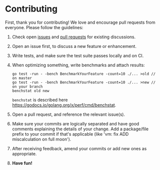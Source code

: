 # Contributing

First, thank you for contributing! We love and encourage pull requests from everyone. Please
follow the guidelines:

1. Check open [issues](https://github.com/nspcc-dev/neo-go/issues) and
[pull requests](https://github.com/nspcc-dev/neo-go/pulls) for existing discussions.
1. Open an issue first, to discuss a new feature or enhancement.
1. Write tests, and make sure the test suite passes locally and on CI.
1. When optimizing something, write benchmarks and attach results:
   ```
   go test -run - -bench BenchmarkYourFeature -count=10 ./... >old // on master
   go test -run - -bench BenchmarkYourFeature -count=10 ./... >new // on your branch
   benchstat old new
   ```
   `benchstat` is described here https://godocs.io/golang.org/x/perf/cmd/benchstat.

1. Open a pull request, and reference the relevant issue(s).
1. Make sure your commits are logically separated and have good comments
   explaining the details of your change. Add a package/file prefix to your
   commit if that's applicable (like 'vm: fix ADD miscalculation on full
   moon').
1. After receiving feedback, amend your commits or add new ones as
   appropriate.
1. **Have fun!**
